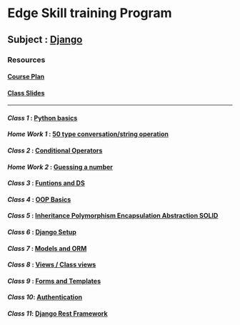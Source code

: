 # Edge Skill training Program
## Subject : [Django](https://www.djangoproject.com/)

### Resources
#### [**Course Plan**](https://github.com/MM-Mamunn/Edge-SkillTraining-Django/blob/main/Course%20plan.pdf)

#### [**Class Slides**](https://github.com/MM-Mamunn/Edge-SkillTraining-Django/tree/main/Class%20Slides)
---

#### ***Class 1*** : [Python basics](https://github.com/MM-Mamunn/Edge-SkillTraining-Django/tree/main/Class%20Task/C1_Pythone_Basics)
#### ***Home Work 1*** : [50 type conversation/string operation](https://github.com/MM-Mamunn/Edge-SkillTraining-Django/blob/main/Home%20Task/HomeTask1.py)

#### ***Class 2*** : [Conditional Operators](https://github.com/MM-Mamunn/Edge-SkillTraining-Django/tree/main/Class%20Task/C2_ConditionalOperator)
#### ***Home Work 2*** : [Guessing a number](https://github.com/MM-Mamunn/Edge-SkillTraining-Django/blob/main/Home%20Task/HomeTask2.py)

#### ***Class 3*** : [Funtions and DS](https://github.com/MM-Mamunn/Edge-SkillTraining-Django/tree/main/Class%20Task/C3_Functions)

#### ***Class 4*** : [OOP Basics](https://github.com/MM-Mamunn/Edge-SkillTraining-Django/tree/main/Class%20Task/C4_OOP)

#### ***Class 5*** : [Inheritance Polymorphism Encapsulation Abstraction SOLID](https://github.com/MM-Mamunn/Edge-SkillTraining-Django/tree/main/Class%20Task/C5_OOP_Properties%26Principle)
#### ***Class 6*** : [Django Setup](https://github.com/MM-Mamunn/Edge-SkillTraining-Django/tree/main/Class%20Task/C6_Django_setup_Linux)
#### ***Class 7*** : [Models and ORM](https://github.com/MM-Mamunn/Edge-SkillTraining-Django/tree/main/Class%20Task/C7_Models%26ORM)
#### ***Class 8*** : [Views / Class views](https://github.com/MM-Mamunn/Edge-SkillTraining-Django/tree/main/Class%20Task/C8_FVBS_CVBS)
#### ***Class 9*** : [Forms and Templates](https://github.com/MM-Mamunn/Edge-SkillTraining-Django/tree/main/Class%20Task/C9_Templates%26Forms)
#### ***Class 10***: [Authentication](https://github.com/MM-Mamunn/Edge-SkillTraining-Django/tree/main/Class%20Task/C10_Authentication)
#### ***Class 11***: [Django Rest Framework](https://github.com/MM-Mamunn/Edge-SkillTraining-Django/tree/main/Class%20Task/C11_restFrameWork)
